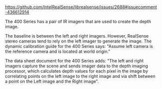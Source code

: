 https://github.com/IntelRealSense/librealsense/issues/2688#issuecomment-436612914

The 400 Series has a pair of IR imagers that are used to create the depth image.

The baseline is between the left and right imagers. However, RealSense stereo cameras tend to rely on the left imager to generate the image. The dynamic calibration guide for the 400 Series says: "Assume left camera is the reference camera and is located at world origin."

The data sheet document for the 400 Series adds: "The left and right imagers capture the scene and sends imager data to the depth imaging processor, which calculates depth values for each pixel in the image by correlating points on the left image to the right image and via shift between a point on the Left image and the Right image".
